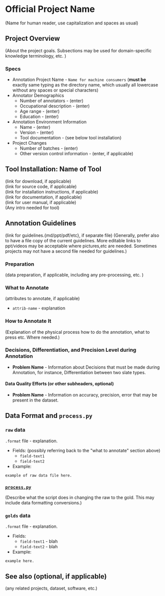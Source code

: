 # Official Project Name 
(Name for human reader, use capitalization and spaces as usual)

## Project Overview
(About the project goals. Subsections may be used for domain-specific knowledge terminology, etc. )

### Specs
* Annotation Project Name - `Name for machine consumers` (**must be** exactly same typing as the directory name, which usually all lowercase without any spaces or special characters)
* Annotator Demographics
    * Number of annotators - (enter)
    * Occupational description - (enter)
    * Age range - (enter)
    * Education - (enter)
* Annotation Environment Information
    * Name - (enter)
    * Version - (enter)
    * Tool documentation - (see below tool installation)
* Project Changes
    * Number of batches - (enter)
    * Other version control information - (enter, if applicable)

## Tool Installation: Name of Tool
(link for download, if applicable)  
(link for source code, if applicable)  
(link for installation instructions, if applicable)  
(link for documentation, if applicable)  
(link for user manual, if applicable)  
(Any intro needed for tool)  
  
## Annotation Guidelines
(link for guidelines.{md/ppt/pdf/etc}, if separate file)
(Generally, prefer also to have a file copy of the current guidelines. More editable links to ppt/videos may be acceptable where pictures,etc are needed. Sometimes projects may not have a second file needed for guidelines.)

### Preparation
(data preparation, if applicable, including any pre-processing, etc. )

### What to Annotate
(attributes to annotate, if applicable)
* `attrib-name` - explanation

### How to Annotate It
(Explanation of the physical process how to do the annotation, what to press etc. Where needed.)

### Decisions, Differentiation, and Precision Level during Annotation
- **Problem  Name** - Information about Decisions that must be made during Annotation, for instance, Differentiation between two slate types. 
#### Data Quality Efforts (or other subheaders, optional)
- **Problem  Name** - Information on accuracy, precision, error that may be present in the dataset.

## Data Format and `process.py`

### `raw` data
`.format` file - explanation.
* Fields: (possibly referring back to the "what to annotate" section above)
    * `field-text1`
    * `field-text2`
* Example:
```
example of raw data file here. 
```

### [`process.py`](process.py)
(Describe what the script does in changing the raw to the gold. This may include data formatting conversions.)

### `golds` data
`.format` file - explanation.  
* Fields:
    * `field-text1` - blah
    * `field-text2` - blah
* Example:
```
example here. 
```

## See also (optional, if applicable)
(any related projects, dataset, software, etc.)
